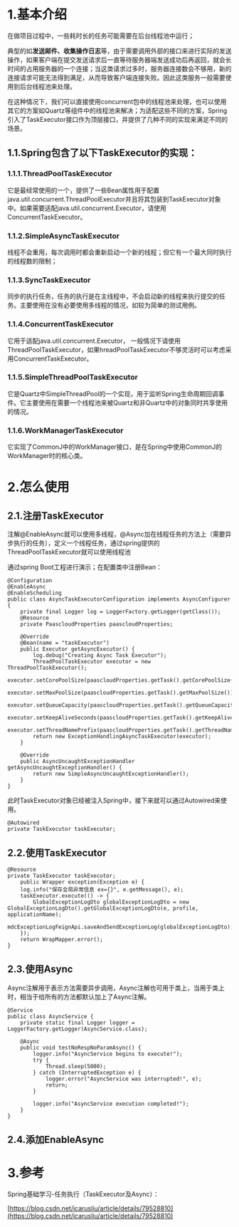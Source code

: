 # 1.基本介绍

在做项目过程中，一些耗时长的任务可能需要在后台线程池中运行；

典型的如**发送邮件、收集操作日志**等，由于需要调用外部的接口来进行实际的发送操作，如果客户端在提交发送请求后一直等待服务器端发送成功后再返回，就会长时间的占用服务器的一个连接；当这类请求过多时，服务器连接数会不够用，新的连接请求可能无法得到满足，从而导致客户端连接失败。因此这类服务一般需要使用到后台线程池来处理。

在这种情况下，我们可以直接使用concurrent包中的线程池来处理，也可以使用其它的方案如Quartz等组件中的线程池来解决；为适配这些不同的方案，Spring引入了TaskExecutor接口作为顶层接口，并提供了几种不同的实现来满足不同的场景。

## 1.1.Spring包含了以下TaskExecutor的实现：

### 1.1.1.ThreadPoolTaskExecutor

它是最经常使用的一个，提供了一些Bean属性用于配置java.util.concurrent.ThreadPoolExecutor并且将其包装到TaskExecutor对象中。如果需要适配java.util.concurrent.Executor，请使用ConcurrentTaskExecutor。

### 1.1.2.SimpleAsyncTaskExecutor

线程不会重用，每次调用时都会重新启动一个新的线程；但它有一个最大同时执行的线程数的限制；

### 1.1.3.SyncTaskExecutor

同步的执行任务，任务的执行是在主线程中，不会启动新的线程来执行提交的任务。主要使用在没有必要使用多线程的情况，如较为简单的测试用例。

### 1.1.4.ConcurrentTaskExecutor

它用于适配java.util.concurrent.Executor， 一般情况下请使用ThreadPoolTaskExecutor，如果hreadPoolTaskExecutor不够灵活时可以考虑采用ConcurrentTaskExecutor。

### 1.1.5.SimpleThreadPoolTaskExecutor

它是Quartz中SimpleThreadPool的一个实现，用于监听Spring生命周期回调事件。它主要使用在需要一个线程池来被Quartz和非Quartz中的对象同时共享使用的情况。

### 1.1.6.WorkManagerTaskExecutor

它实现了CommonJ中的WorkManager接口，是在Spring中使用CommonJ的WorkManager时的核心类。

# 2.怎么使用

## 2.1.注册TaskExecutor

注解@EnableAsync就可以使用多线程，@Async加在线程任务的方法上（需要异步执行的任务），定义一个线程任务，通过spring提供的ThreadPoolTaskExecutor就可以使用线程池

通过spring Boot工程进行演示；在配置类中注册Bean：

```
@Configuration
@EnableAsync
@EnableScheduling
public class AsyncTaskExecutorConfiguration implements AsyncConfigurer {
    private final Logger log = LoggerFactory.getLogger(getClass());
    @Resource
    private PaascloudProperties paascloudProperties;

    @Override
    @Bean(name = "taskExecutor")
    public Executor getAsyncExecutor() {
        log.debug("Creating Async Task Executor");
        ThreadPoolTaskExecutor executor = new ThreadPoolTaskExecutor();
        executor.setCorePoolSize(paascloudProperties.getTask().getCorePoolSize());
        executor.setMaxPoolSize(paascloudProperties.getTask().getMaxPoolSize());
        executor.setQueueCapacity(paascloudProperties.getTask().getQueueCapacity());
        executor.setKeepAliveSeconds(paascloudProperties.getTask().getKeepAliveSeconds());
        executor.setThreadNamePrefix(paascloudProperties.getTask().getThreadNamePrefix());
        return new ExceptionHandlingAsyncTaskExecutor(executor);
    }

    @Override
    public AsyncUncaughtExceptionHandler getAsyncUncaughtExceptionHandler() {
        return new SimpleAsyncUncaughtExceptionHandler();
    }
}
```

此时TaskExecutor对象已经被注入Spring中，接下来就可以通过Autowired来使用。

```
@Autowired
private TaskExecutor taskExecutor;
```

## 2.2.使用TaskExecutor

```
@Resource
private TaskExecutor taskExecutor;
    public Wrapper exception(Exception e) {
    log.info("保存全局异常信息 ex={}", e.getMessage(), e);
    taskExecutor.execute(() -> {
        GlobalExceptionLogDto globalExceptionLogDto = new GlobalExceptionLogDto().getGlobalExceptionLogDto(e, profile, applicationName);
        mdcExceptionLogFeignApi.saveAndSendExceptionLog(globalExceptionLogDto);
    });
    return WrapMapper.error();
}
```

## 2.3.使用Async

Async注解用于表示方法需要异步调用，Async注解也可用于类上，当用于类上时，相当于给所有的方法都默认加上了Async注解。

```
@Service
public class AsyncService {
    private static final Logger logger = LoggerFactory.getLogger(AsyncService.class);

    @Async
    public void testNoRespNoParamAsync() {
        logger.info("AsyncService begins to execute!");
        try {
            Thread.sleep(5000);
        } catch (InterruptedException e) {
            logger.error("AsyncService was interrupted!", e);
            return;
        }

        logger.info("AsyncService execution completed!");
    }
}
```

## 2.4.添加EnableAsync

# 3.参考

Spring基础学习-任务执行（TaskExecutor及Async）：

[https://blog.csdn.net/icarusliu/article/details/79528810](https://blog.csdn.net/icarusliu/article/details/79528810)

